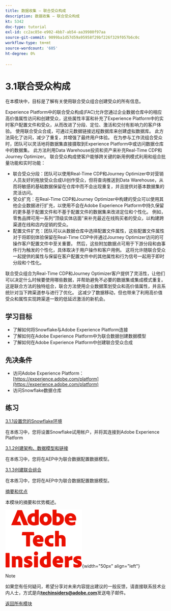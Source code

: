 ```yaml
---
title: 数据收集 — 联合受众构成
description: 数据收集 — 联合受众构成
kt: 5342
doc-type: tutorial
exl-id: cc2ac85e-e902-4bb7-ab54-aa39980f97aa
source-git-commit: 9099ba1d57d59a95958f29bf226f329f057b6c0c
workflow-type: tm+mt
source-wordcount: '605'
ht-degree: 0%

---
```


# 3.1联合受众构成

在本模块中，目标是了解有关使用联合受众组合创建受众的所有信息。

Experience Platform中的联合受众构成(FAC)允许您通过企业数据仓库中的相应高价值属性访问和创建受众，这些属性丰富和补充了Experience Platform中的实时客户配置文件和受众，从而改进了分段、定位、激活和交付有影响力的客户体验。 使用联合受众合成，可通过元数据链接远程数据库来创建虚拟数据库。 此方法简化了访问，减少了重复，并增强了最终用户体验。 在为参与工作流组合受众时，团队可以灵活地将数据集直接摄取到Experience Platform中或访问数据仓库中的数据集。 此方法利用Data Warehouse投资和资产来补充Real-Time CDP和Journey Optimizer。 联合受众构成使客户能够跨关键的新用例模式利用和组合批量功能和实时功能：

- 联合受众分段：团队可以使用Real-Time CDP和Journey Optimizer中对营销人员友好的拖放受众合成UI创作受众，但将查询推送到Data Warehouse，从而将敏感的基础数据保留在仓库中而不会出现重复，并且提供对基本数据集的灵活访问。
- 受众扩充：在Real-Time CDP和Journey Optimizer中构建的受众可以使用其他企业数据进行扩充，以使用不会在Adobe Experience Platform中持久保留的更多基于配置文件和不基于配置文件的数据集来改进定位和个性化。 例如，零售品牌可用一系列“顶级实体店面”来补充最近在线购买者的受众，以构建跨渠道在线和店内促销的受众。
- 配置文件扩充：团队可以从数据仓库中选择配置文件属性，这些配置文件属性对于将即刻体验保留在Real-Time CDP中并通过Journey Optimizer访问的可操作客户配置文件中至关重要。 然后，这些附加数据点可用于下游分段和由事件行为触发的个性化，具体取决于用户操作和客户用例。 这将允许随联合受众一起提供的属性与保留在客户配置文件中的其他属性和行为信号一起用于即时分段和个性化。

联合受众组合为Real-Time CDP和Journey Optimizer客户提供了灵活性，让他们可以决定什么时候要使用哪些数据，并帮助避免不必要的数据集或集成模式重复。 这是联合方法的独特组合，联合方法使用企业数据策划受众和高价值属性，并且系统针对当下跨渠道参与进行了优化。 这减少了数据移动，但也带来了利用高价值受众和属性实现跨渠道一致的低延迟激活的新机会。

## 学习目标

- 了解如何将Snowflake与Adobe Experience Platform连接
- 了解如何在Adobe Experience Platform中为联合数据创建数据模型
- 了解如何在Adobe Experience Platform中创建联合受众合成

## 先决条件

- 访问Adobe Experience Platform： [https://experience.adobe.com/platform](https://experience.adobe.com/platform)
- 访问Snowflake数据仓库

## 练习

[3.1.1设置您的Snowflake环境](./ex1.md)

在本练习中，您将设置Snowflake试用帐户，并将其连接到Adobe Experience Platform

[3.1.2创建架构、数据模型和链接](./ex2.md)

在本练习中，您将在AEP中为联合数据配置数据模型。

[3.1.3创建联合组合](./ex3.md)

在本练习中，您将在AEP中为联合数据配置数据模型。

[摘要和优点](./summary.md)

本模块的摘要和优势概述。

![技术内部人士](./../../../assets/images/techinsiders.png){width="50px" align="left"}

>[!NOTE]
>
>如果您有任何疑问，希望分享对未来内容提出建议的一般反馈，请直接联系技术业内人士，方式是向&#x200B;**techinsiders@adobe.com**&#x200B;发送电子邮件。

[返回所有模块](../../../overview.md)
